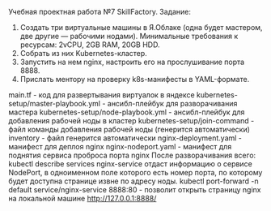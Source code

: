 Учебная проектная работа №7 SkillFactory.
Задание:
1. Создать три виртуальные машины в Я.Облаке (одна будет мастером, две другие — рабочими нодами). Минимальные требования к ресурсам: 2vCPU, 2GB RAM, 20GB HDD.
2. Собрать из них Kubernetes-кластер.
3. Запустить на нем nginx, настроить его на прослушивание порта 8888.
4. Прислать ментору на проверку k8s-манифесты в YAML-формате.


main.tf - код для развертывания виртуалок в яндексе
kubernetes-setup/master-playbook.yml - ансибл-плейбук для разворачивания мастера
kubernetes-setup/node-playbook.yml - ансибл-плейбук для добавления рабочей ноды в кластер
kubernetes-setup/join-command - файл команды добавления рабочей ноды (генерится автоматически)
inventory - файл генерится автоматически
nginx-deployment.yaml - манифест для деплоя nginx
nginx-nodeport.yaml - манифест для поднятия сервиса проброса порта nginx
После разворачивания всего: kubectl describe services nginx-service отдаст информацию о сервисе NodePort, 
в одноименном поле которого есть номер порта, по которому будет доступна странице извне по адресу ноды.
kubectl port-forward -n default service/nginx-service 8888:80 - позволит открыть страницу nginx на локальной машине http://127.0.0.1:8888/
